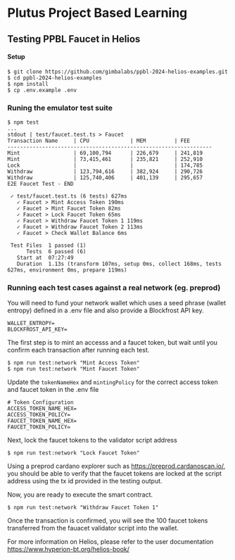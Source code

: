# Plutus Project Based Learning 
## Testing PPBL Faucet in Helios
#### Setup
```
$ git clone https://github.com/gimbalabs/ppbl-2024-helios-examples.git
$ cd ppbl-2024-helios-examples
$ npm install
$ cp .env.example .env
```

### Runing the emulator test suite
```
$ npm test
...
stdout | test/faucet.test.ts > Faucet
Transaction Name     | CPU             | MEM         | FEE       
-----------------------------------------------------------------
Mint                 | 69,100,794      | 226,679     | 241,819 
Mint                 | 73,415,461      | 235,821     | 252,910 
Lock                 |                 |             | 174,785 
Withdraw             | 123,794,616     | 382,924     | 290,726 
Withdraw             | 125,740,406     | 401,139     | 295,657 
E2E Faucet Test - END

 ✓ test/faucet.test.ts (6 tests) 627ms
   ✓ Faucet > Mint Access Token 190ms
   ✓ Faucet > Mint Faucet Token 82ms
   ✓ Faucet > Lock Faucet Token 65ms
   ✓ Faucet > Withdraw Faucet Token 1 119ms
   ✓ Faucet > Withdraw Faucet Token 2 113ms
   ✓ Faucet > Check Wallet Balance 6ms

 Test Files  1 passed (1)
      Tests  6 passed (6)
   Start at  07:27:49
   Duration  1.13s (transform 107ms, setup 0ms, collect 168ms, tests 627ms, environment 0ms, prepare 119ms)
```

### Running each test cases against a real network (eg. preprod)
You will need to fund your network wallet which uses a seed phrase (wallet entropy) defined in a .env file and also provide a Blockfrost API key.
```
WALLET_ENTROPY=
BLOCKFROST_API_KEY=
```

The first step is to mint an accesss and a faucet token, but wait until you confirm each transaction after running each test.
```
$ npm run test:network "Mint Access Token"
$ npm run test:network "Mint Faucet Token"
```

Update the ```tokenNameHex``` and ```mintingPolicy``` for the correct access token and faucet token in the .env file
```
# Token Configuration
ACCESS_TOKEN_NAME_HEX=
ACCESS_TOKEN_POLICY=
FAUCET_TOKEN_NAME_HEX=
FAUCET_TOKEN_POLICY=
```

Next, lock the faucet tokens to the validator script address
```
$ npm run test:network "Lock Faucet Token"
```

Using a preprod cardano explorer such as https://preprod.cardanoscan.io/, you should be able to verify that the faucet tokens are locked at the script address using the tx id provided in the testing output.

Now, you are ready to execute the smart contract.
```
$ npm run test:network "Withdraw Faucet Token 1"
```

Once the transaction is confirmed, you will see the 100 faucet tokens transferred from the fauacet validator script into the wallet.


For more information on Helios, please refer to the user documentation https://www.hyperion-bt.org/helios-book/ 



